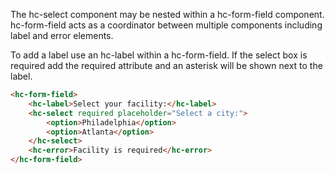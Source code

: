 The hc-select component may be nested within a hc-form-field component. hc-form-field acts as a coordinator between multiple components including label and error elements.

To add a label use an hc-label within a hc-form-field. If the select box is required add the required attribute and an asterisk will be shown next to the label.

```html
<hc-form-field>
    <hc-label>Select your facility:</hc-label>
    <hc-select required placeholder="Select a city:">
        <option>Philadelphia</option>
        <option>Atlanta</option>
    </hc-select>
    <hc-error>Facility is required</hc-error>
</hc-form-field>
```
